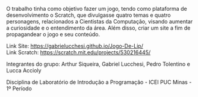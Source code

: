 O trabalho tinha como objetivo fazer um jogo, tendo como plataforma de desenvolvimento o Scratch, que divulgasse quatro temas e quatro personagens, relacionados a Cientistas da Computação, visando aumentar a curiosidade e o entendimento da área. Além disso, criar um site a fim de propagandear o jogo e seu conteúdo.

   Link Site: https://gabrielucchesi.github.io/Jogo-De-Lip/                    
   Link Scratch: https://scratch.mit.edu/projects/530216445/

Integrantes do grupo: Arthur Siqueira, Gabriel Lucchesi, Pedro Tolentino e Lucca Accioly

Disciplina de Laboratório de Introdução a Programação - ICEI PUC Minas - 1º Período
